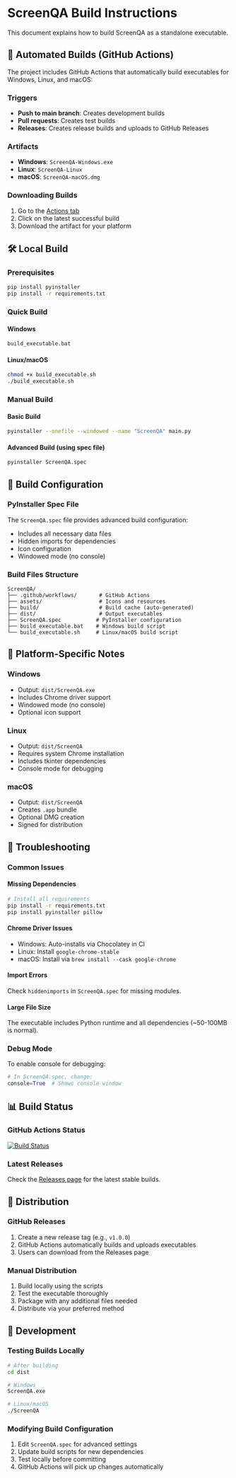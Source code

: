 # ScreenQA Build Instructions

This document explains how to build ScreenQA as a standalone executable.

## 🚀 Automated Builds (GitHub Actions)

The project includes GitHub Actions that automatically build executables for Windows, Linux, and macOS:

### Triggers
- **Push to main branch**: Creates development builds
- **Pull requests**: Creates test builds  
- **Releases**: Creates release builds and uploads to GitHub Releases

### Artifacts
- **Windows**: `ScreenQA-Windows.exe`
- **Linux**: `ScreenQA-Linux`
- **macOS**: `ScreenQA-macOS.dmg`

### Downloading Builds
1. Go to the [Actions tab](https://github.com/nooblk-98/screenQA/actions)
2. Click on the latest successful build
3. Download the artifact for your platform

## 🛠️ Local Build

### Prerequisites
```bash
pip install pyinstaller
pip install -r requirements.txt
```

### Quick Build

#### Windows
```bash
build_executable.bat
```

#### Linux/macOS
```bash
chmod +x build_executable.sh
./build_executable.sh
```

### Manual Build

#### Basic Build
```bash
pyinstaller --onefile --windowed --name "ScreenQA" main.py
```

#### Advanced Build (using spec file)
```bash
pyinstaller ScreenQA.spec
```

## 📁 Build Configuration

### PyInstaller Spec File
The `ScreenQA.spec` file provides advanced build configuration:
- Includes all necessary data files
- Hidden imports for dependencies
- Icon configuration
- Windowed mode (no console)

### Build Files Structure
```
ScreenQA/
├── .github/workflows/       # GitHub Actions
├── assets/                  # Icons and resources
├── build/                   # Build cache (auto-generated)
├── dist/                    # Output executables
├── ScreenQA.spec           # PyInstaller configuration
├── build_executable.bat    # Windows build script
└── build_executable.sh     # Linux/macOS build script
```

## 🎯 Platform-Specific Notes

### Windows
- Output: `dist/ScreenQA.exe`
- Includes Chrome driver support
- Windowed mode (no console)
- Optional icon support

### Linux
- Output: `dist/ScreenQA`
- Requires system Chrome installation
- Includes tkinter dependencies
- Console mode for debugging

### macOS  
- Output: `dist/ScreenQA`
- Creates `.app` bundle
- Optional DMG creation
- Signed for distribution

## 🔧 Troubleshooting

### Common Issues

#### Missing Dependencies
```bash
# Install all requirements
pip install -r requirements.txt
pip install pyinstaller pillow
```

#### Chrome Driver Issues
- Windows: Auto-installs via Chocolatey in CI
- Linux: Install `google-chrome-stable`
- macOS: Install via `brew install --cask google-chrome`

#### Import Errors
Check `hiddenimports` in `ScreenQA.spec` for missing modules.

#### Large File Size
The executable includes Python runtime and all dependencies (~50-100MB is normal).

### Debug Mode
To enable console for debugging:
```python
# In ScreenQA.spec, change:
console=True  # Shows console window
```

## 📊 Build Status

### GitHub Actions Status
[![Build Status](https://github.com/nooblk-98/screenQA/workflows/Build%20ScreenQA%20Executable/badge.svg)](https://github.com/nooblk-98/screenQA/actions)

### Latest Releases
Check the [Releases page](https://github.com/nooblk-98/screenQA/releases) for the latest stable builds.

## 🚢 Distribution

### GitHub Releases
1. Create a new release tag (e.g., `v1.0.0`)
2. GitHub Actions automatically builds and uploads executables
3. Users can download from the Releases page

### Manual Distribution
1. Build locally using the scripts
2. Test the executable thoroughly
3. Package with any additional files needed
4. Distribute via your preferred method

## 📝 Development

### Testing Builds Locally
```bash
# After building
cd dist

# Windows
ScreenQA.exe

# Linux/macOS
./ScreenQA
```

### Modifying Build Configuration
1. Edit `ScreenQA.spec` for advanced settings
2. Update build scripts for new dependencies
3. Test locally before committing
4. GitHub Actions will pick up changes automatically